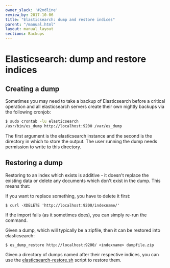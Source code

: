 ```yaml
---
owner_slack: '#2ndline'
review_by: 2017-10-06
title: "Elasticsearch: dump and restore indices"
parent: "/manual.html"
layout: manual_layout
sections: Backups
---
```


# Elasticsearch: dump and restore indices

## Creating a dump

Sometimes you may need to take a backup of Elasticsearch before a
critical operation and all elasticsearch servers create their own
nightly backups via the following cronjob:

```bash
$ sudo crontab -lu elasticsearch
/usr/bin/es_dump http://localhost:9200 /var/es_dump
```

The first argument is the elasticsearch instance and the second is the
directory in which to store the output. The user running the dump needs
permission to write to this directory.

## Restoring a dump

Restoring to an index which exists is additive - it doesn't replace the
existing data or delete any documents which don't exist in the dump.
This means that:

If you want to replace something, you have to delete it first:

```
$ curl -XDELETE 'http://localhost:9200/indexname/'
```

If the import fails (as it sometimes does), you can simply re-run the command.

Given a dump, which will typically be a zipfile, then it can be restored
into elasticsearch:

```
$ es_dump_restore http://localhost:9200/ <indexname> dumpfile.zip
```

Given a directory of dumps named after their respective indices, you can
use the [elasticsearch-restore.sh](https://github.gds/gds/env-sync-and-backup/blob/master/scripts/elasticsearch-restore.sh)
script to restore them.
